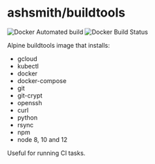 # ashsmith/buildtools

![Docker Automated build](https://img.shields.io/docker/automated/ashsmith/buildtools.svg)
![Docker Build Status](https://img.shields.io/docker/build/ashsmith/buildtools.svg)

Alpine buildtools image that installs:

- gcloud
- kubectl
- docker
- docker-compose
- git
- git-crypt
- openssh
- curl
- python
- rsync
- npm
- node 8, 10 and 12


Useful for running CI tasks.
